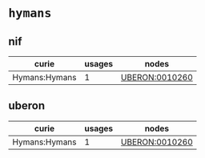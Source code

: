 # `hymans`

## nif

| curie         |   usages | nodes                                                           |
|---------------|----------|-----------------------------------------------------------------|
| Hymans:Hymans |        1 | [UBERON:0010260](http://purl.obolibrary.org/obo/UBERON_0010260) |

## uberon

| curie         |   usages | nodes                                                           |
|---------------|----------|-----------------------------------------------------------------|
| Hymans:Hymans |        1 | [UBERON:0010260](http://purl.obolibrary.org/obo/UBERON_0010260) |

